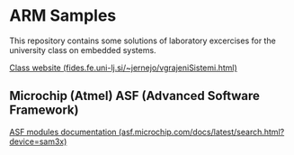 # ARM Samples
This repository contains some solutions of laboratory excercises for the university class on embedded systems.

[Class website (fides.fe.uni-lj.si/~jernejo/vgrajeniSistemi.html)](http://fides.fe.uni-lj.si/~jernejo/vgrajeniSistemi.html)

## Microchip (Atmel) ASF (Advanced Software Framework)
[ASF modules documentation (asf.microchip.com/docs/latest/search.html?device=sam3x)](https://asf.microchip.com/docs/latest/search.html?device=sam3x)
